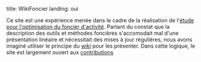 title: WikiFoncier
landing: oui

Ce site est une expérience menée dans le cadre de la réalisation de l'[étude pour l'optimisation du foncier d'activité][etude_optimisation_foncier_activite]. Partant du constat que la description des outils et méthodes foncières s'accomodait mal d'une présentation linéaire et nécessitait des mises à jour régulières, nous avons imaginé utiliser le principe du [wiki][wiki] pour les présenter. Dans cette logique, le site est largement ouvert aux [contributions](./a_propos/contribuer.md)

[etude_optimisation_foncier_activite]: ./references/etudes/etude_optimisation_foncier_activite.md
[wiki]: https://fr.wikipedia.org/wiki/Wiki
